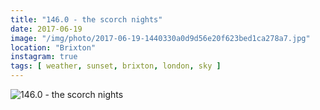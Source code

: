 ```yaml
---
title: "146.0 - the scorch nights"
date: 2017-06-19
image: "/img/photo/2017-06-19-1440330a0d9d56e20f623bed1ca278a7.jpg"
location: "Brixton"
instagram: true
tags: [ weather, sunset, brixton, london, sky ]
---
```


![146.0 - the scorch nights](/img/photo/2017-06-19-1440330a0d9d56e20f623bed1ca278a7.jpg)
